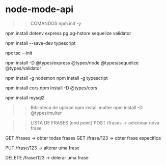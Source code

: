 # node-mode-api

>> COMANDOS
npm init -y

npm install dotenv express pg pg-hstore sequelize validator

npm install --save-dev typescript

npx tsc --init

npm install -D @types/express @types/node @types/sequelize @types/validator

npm install -g nodemon
npm install -g typescript

npm install cors
npm install -D @types/cors

npm install mysql2

>> Biblioteca de upload
npm install multer
npm install -D @types/multer

>> LISTA DE FRASES (end point)
POST /frases -> adicionar nova frase

GET /frases -> obter todas frases
GET /frase/123 -> obter frase específica

PUT /frase/123 -> alterar uma frase

DELETE /frase/123 -> delerar uma frase